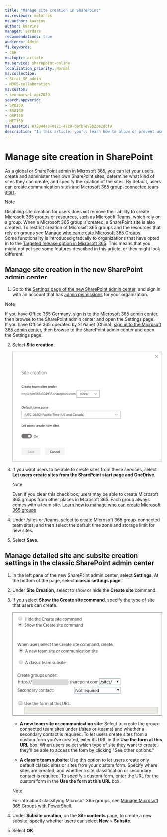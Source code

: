 ```yaml
---
title: "Manage site creation in SharePoint"
ms.reviewer: metorres
ms.author: kaarins
author: kaarins
manager: serdars
recommendations: true
audience: Admin
f1.keywords:
- CSH
ms.topic: article
ms.service: sharepoint-online
localization_priority: Normal
ms.collection:  
- Strat_SP_admin
- M365-collaboration
ms.custom:
- seo-marvel-apr2020
search.appverid:
- SPO160
- BSA160
- GSP150
- MET150
ms.assetid: e72844a3-0171-47c9-befb-e98b23e2dcf9
description: "In this article, you'll learn how to allow or prevent users from creating their own sites in SharePoint."
---
```


# Manage site creation in SharePoint

As a global or SharePoint admin in Microsoft 365, you can let your users create and administer their own SharePoint sites, determine what kind of sites they can create, and specify the location of the sites. By default, users can create communication sites and [Microsoft 365 group-connected team sites](https://support.office.com/article/b565caa1-5c40-40ef-9915-60fdb2d97fa2).
  
>[!NOTE]
>Disabling site creation for users does not remove their ability to create Microsoft 365 groups or resources, such as Microsoft Teams, which rely on a group. When a Microsoft 365 group is created, a SharePoint site is also created. To restrict creation of Microsoft 365 groups and the resources that rely on groups see [Manage who can create Microsoft 365 Groups](/office365/admin/create-groups/manage-creation-of-groups). <br>Some functionality is introduced gradually to organizations that have opted in to the [Targeted release option in Microsoft 365](/office365/admin/manage/release-options-in-office-365). This means that you might not yet see some features described in this article, or they might look different.
  
## Manage site creation in the new SharePoint admin center

1. Go to the [Settings page of the new SharePoint admin center](https://admin.microsoft.com/sharepoint?page=settings&modern=true), and sign in with an account that has [admin permissions](./sharepoint-admin-role.md) for your organization.

>[!NOTE]
>If you have Office 365 Germany, [sign in to the Microsoft 365 admin center](https://go.microsoft.com/fwlink/p/?linkid=848041), then browse to the SharePoint admin center and open the Settings page. <br>If you have Office 365 operated by 21Vianet (China), [sign in to the Microsoft 365 admin center](https://go.microsoft.com/fwlink/p/?linkid=850627), then browse to the SharePoint admin center and open the Settings page.
    
2. Select **Site creation**.

    ![Site creation settings in the new SharePoint admin center](media/site-creation.png)

3. If you want users to be able to create sites from these services, select **Let users create sites from the SharePoint start page and OneDrive**.

    > [!NOTE]
    > Even if you clear this check box, users may be able to create Microsoft 365 groups from other places in Microsoft 365. Each group always comes with a team site. [Learn how to manage who can create Microsoft 365 groups](/office365/admin/create-groups/manage-creation-of-groups)

4. Under /sites or /teams, select to create Microsoft 365 group-connected team sites, and then select the default time zone and storage limit for new sites.

5. Select **Save**.
 
## Manage detailed site and subsite creation settings in the classic SharePoint admin center

1.  In the left pane of the new SharePoint admin center, select **Settings**. At the bottom of the page, select **classic settings page**.  
    
2. Under **Site Creation**, select to show or hide the **Create site** command.
    
3. If you select **Show the Create site command**, specify the type of site that users can create.
    
    ![Site creation settings](media/df009314-836b-4ed1-b656-c5c6dd07f1a5.png)
  
    - **A new team site or communication site**: Select to create the group-connected team sites under (/sites or /teams) and whether a secondary contact is required. To let users create sites from a custom form you've created, enter its URL in the **Use the form at this URL** box. When users select which type of site they want to create, they'll be able to access the form by clicking "See other options." 
    
    - **A classic team subsite**: Use this option to let users create only default classic sites or sites from your custom form. Specify where sites are created, and whether a site classification or secondary contact is required. To specify a custom form, enter the URL for the custom form in the **Use the form at this URL** box. 
    
    > [!NOTE]
    > For info about classifying Microsoft 365 groups, see [Manage Microsoft 365 Groups with PowerShell](/office365/enterprise/manage-office-365-groups-with-powershell).
  
4. Under **Subsite creation**, on the **Site contents** page, to create a new subsite, specify whether users can select **New** > **Subsite**. 

5. Select **OK**.